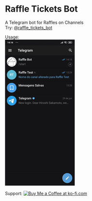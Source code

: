 # Raffle Tickets Bot

A Telegram bot for Raffles on Channels<br>
Try: [@raffle_tickets_bot](https://t.me/raffle_tickets_bot)

Usage:<br>
![Alt Text](https://raw.githubusercontent.com/felipe-negri/raffle-tickets-bot/master/example/ex.gif)

Support:
<a href='https://ko-fi.com/M4M3CVA6' target='_blank'><img height='36' style='border:0px;height:36px;' src='https://cdn.ko-fi.com/cdn/kofi5.png?v=2' border='0' alt='Buy Me a Coffee at ko-fi.com' /></a>

